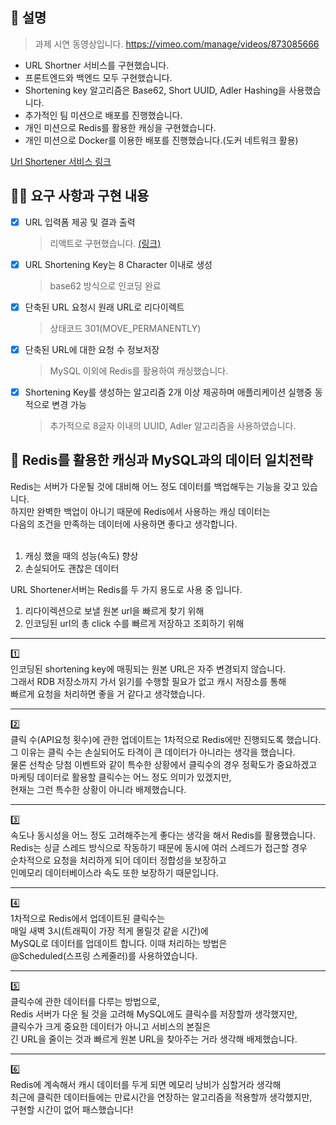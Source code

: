 ## 📌 설명
>과제 시연 동영상입니다.
https://vimeo.com/manage/videos/873085666

- URL Shortner 서비스를 구현했습니다.
- 프론트엔드와 백엔드 모두 구현했습니다.
- Shortening key 알고리즘은 Base62, Short UUID, Adler Hashing을 사용했습니다.
- 추가적인 팀 미션으로 배포를 진행했습니다.
- 개인 미션으로 Redis를 활용한 캐싱을 구현했습니다.
- 개인 미션으로 Docker를 이용한 배포를 진행했습니다.(도커 네트워크 활용)

[Url Shortener 서비스 링크](http://ec2-3-35-240-254.ap-northeast-2.compute.amazonaws.com:3000)

## 👩‍💻 요구 사항과 구현 내용 <!-- 기능을 Commit 별로 잘개 쪼개고, Commit 별로 설명해주세요 -->

- [x] URL 입력폼 제공 및 결과 출력 
   > 리액트로 구현했습니다. [(링크)](https://github.com/Dev-Yesung/react-url-shortener)
- [x] URL Shortening Key는 8 Character 이내로 생성
   > base62 방식으로 인코딩 완료
- [x] 단축된 URL 요청시 원래 URL로 리다이렉트 
   > 상태코드 301(MOVE_PERMANENTLY)
- [x] 단축된 URL에 대한 요청 수 정보저장
   > MySQL 이외에 Redis를 활용하여 캐싱했습니다.
- [x] Shortening Key를 생성하는 알고리즘 2개 이상 제공하며 애플리케이션 실행중 동적으로 변경 가능
   > 추가적으로 8글자 이내의 UUID, Adler 알고리즘을 사용하였습니다.

## 📝 Redis를 활용한 캐싱과 MySQL과의 데이터 일치전략

Redis는 서버가 다운될 것에 대비해 어느 정도 데이터를 백업해두는 기능을 갖고 있습니다.<br>
하지만 완벽한 백업이 아니기 때문에 Redis에서 사용하는 캐싱 데이터는<br>
다음의 조건을 만족하는 데이터에 사용하면 좋다고 생각합니다.<br>
<br>
1) 캐싱 했을 때의 성능(속도) 향상
2) 손실되어도 괜찮은 데이터

URL Shortener서버는 Redis를 두 가지 용도로 사용 중 입니다.
1) 리다이렉션으로 보낼 원본 url을 빠르게 찾기 위해
2) 인코딩된 url의 총 click 수를 빠르게 저장하고 조회하기 위해

-----
1️⃣<br>
인코딩된 shortening key에 매핑되는 원본 URL은 자주 변경되지 않습니다.<br>
그래서 RDB 저장소까지 가서 읽기를 수행할 필요가 없고 캐시 저장소를 통해<br>
빠르게 요청을 처리하면 좋을 거 같다고 생각했습니다.<br>

-----
2️⃣<br>
클릭 수(API요청 횟수)에 관한 업데이트는 1차적으로 Redis에만 진행되도록 했습니다.<br>
그 이유는 클릭 수는 손실되어도 타격이 큰 데이터가 아니라는 생각을 했습니다.<br>
물론 선착순 당첨 이벤트와 같이 특수한 상황에서 클릭수의 경우 정확도가 중요하겠고<br>
마케팅 데이터로 활용할 클릭수는 어느 정도 의미가 있겠지만, <br>
현재는 그런 특수한 상황이 아니라 배제했습니다.<br>

-----
3️⃣<br>
속도나 동시성을 어느 정도 고려해주는게 좋다는 생각을 해서 Redis를 활용했습니다.<br>
Redis는 싱글 스레드 방식으로 작동하기 때문에 동시에 여러 스레드가 접근할 경우<br>
순차적으로 요청을 처리하게 되어 데이터 정합성을 보장하고 <br>
인메모리 데이터베이스라 속도 또한 보장하기 때문입니다.<br>

-----
4️⃣<br>
1차적으로 Redis에서 업데이트된 클릭수는 <br>
매일 새벽 3시(트래픽이 가장 적게 몰릴것 같읕 시간)에<br>
MySQL로 데이터를 업데이트 합니다. 이때 처리하는 방법은<br>
@Scheduled(스프링 스케줄러)를 사용하였습니다. <br>

-----
5️⃣<br>
클릭수에 관한 데이터를 다루는 방법으로, <br>
Redis 서버가 다운 될 것을 고려해 MySQL에도 클릭수를 저장할까 생각했지만, <br>
클릭수가 크게 중요한 데이터가 아니고 서비스의 본질은 <br>
긴 URL을 줄이는 것과 빠르게 원본 URL을 찾아주는 거라 생각해 배제했습니다.<br>

-----
6️⃣<br>
Redis에 계속해서 캐시 데이터를 두게 되면 메모리 낭비가 심할거라 생각해<br>
최근에 클릭한 데이터들에는 만료시간을 연장하는 알고리즘을 적용할까 생각했지만,<br>
구현할 시간이 없어 패스했습니다!<br>

